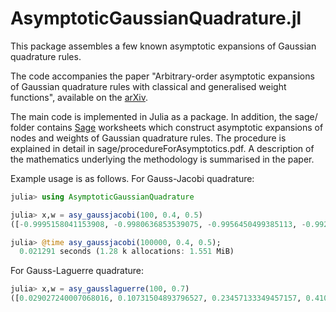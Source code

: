 # AsymptoticGaussianQuadrature.jl

This package assembles a few known asymptotic expansions of Gaussian quadrature
rules.

The code accompanies the paper "Arbitrary-order asymptotic expansions of Gaussian quadrature rules with classical and generalised weight functions", available on the [arXiv](https://arxiv.org/abs/2208.11423).

The main code is implemented in Julia as a package. In addition, the sage/ folder contains [Sage](https://www.sagemath.org) worksheets which construct asymptotic expansions of nodes and weights of Gaussian quadrature rules. The procedure is explained in detail in sage/procedureForAsymptotics.pdf. A description of the mathematics underlying the methodology is summarised in the paper.

Example usage is as follows. For Gauss-Jacobi quadrature:
```julia
julia> using AsymptoticGaussianQuadrature

julia> x,w = asy_gaussjacobi(100, 0.4, 0.5)
([-0.9995158041153908, -0.9980636853539075, -0.9956450499385113, -0.9922622400610025, -0.987918531613855, -0.982618131017864, -0.9763661711486721, -0.9691687063661243, -0.9610327066512635, -0.9519660508566419  …  0.9524369414724266, 0.9614572660926689, 0.9695465194425843, 0.9766968680755341, 0.9829013878966208, 0.9881540710261856, 0.9924498320769174, 0.9957845147212162, 0.9981549038281291, 0.9995588011749512], [2.811230919295074e-5, 0.00011234852988294822, 0.00025240689683142525, 0.0004477856514909899, 0.0006977848129343141, 0.001001508648477, 0.0013578688353537535, 0.0017655883023898497, 0.002223205738231875, 0.002729080750370864  …  0.003918710982055931, 0.003257960656108479, 0.0026463764650495594, 0.0020874470704421015, 0.0015847238929793043, 0.0011418928657535015, 0.0007628973889544272, 0.00045216445981818626, 0.0002150746126611314, 5.918835331213936e-5])

julia> @time asy_gaussjacobi(100000, 0.4, 0.5);
  0.021291 seconds (1.28 k allocations: 1.551 MiB)
```

For Gauss-Laguerre quadrature:
```julia
julia> x,w = asy_gausslaguerre(100, 0.7)
([0.029027240007068016, 0.10731504893796527, 0.23457133349457157, 0.4108194403797785, 0.6361010175064868, 0.9104706059698227, 1.2339950393373726, 1.6067533900585476, 2.028837034985781, 2.5003497649831954  …  264.53826539287445, 273.42542465710494, 282.78511360280703, 292.6939009537019, 303.2551626473225, 314.6150918593212, 326.9940142422487, 340.75637680007094, 356.6031986720283, 376.3506936984611], [0.004386722312087521, 0.01935194756173434, 0.043494850598579105, 0.07141826778372581, 0.09634571809254414, 0.11262902989276158, 0.11741946555573145, 0.11106912920364052, 0.09639485667418506, 0.07734390156258912  …  5.576155666933048e-113, 8.28448505668293e-117, 7.71193421315321e-121, 4.1723319721958673e-125, 1.1854986167511189e-129, 1.533255177487385e-134, 7.28039257123054e-140, 8.905667822981012e-146, 1.4374467937275489e-152, 5.289391592839734e-161])
```
